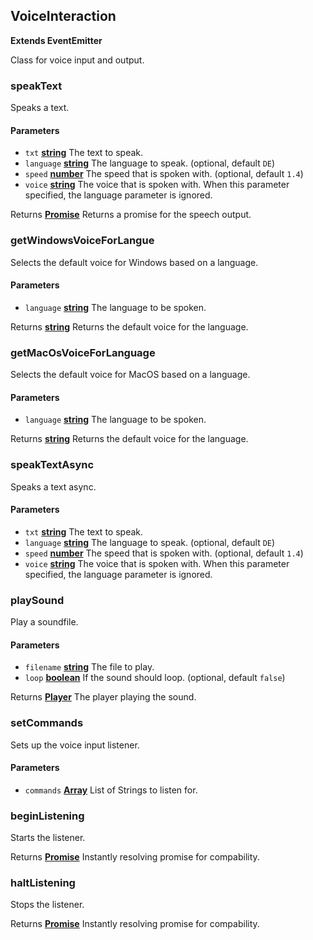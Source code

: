 <!-- Generated by documentation.js. Update this documentation by updating the source code. -->

## VoiceInteraction

**Extends EventEmitter**

Class for voice input and output.

### speakText

Speaks a text.

#### Parameters

-   `txt` **[string][1]** The text to speak.
-   `language` **[string][1]** The language to speak. (optional, default `DE`)
-   `speed` **[number][2]** The speed that is spoken with. (optional, default `1.4`)
-   `voice` **[string][1]** The voice that is spoken with.
    When this parameter specified, the language parameter is ignored.

Returns **[Promise][3]** Returns a promise for the speech output.

### getWindowsVoiceForLangue

Selects the default voice for Windows based on a language.

#### Parameters

-   `language` **[string][1]** The language to be spoken.

Returns **[string][1]** Returns the default voice for the language.

### getMacOsVoiceForLanguage

Selects the default voice for MacOS based on a language.

#### Parameters

-   `language` **[string][1]** The language to be spoken.

Returns **[string][1]** Returns the default voice for the language.

### speakTextAsync

Speaks a text async.

#### Parameters

-   `txt` **[string][1]** The text to speak.
-   `language` **[string][1]** The language to speak. (optional, default `DE`)
-   `speed` **[number][2]** The speed that is spoken with. (optional, default `1.4`)
-   `voice` **[string][1]** The voice that is spoken with.
    When this parameter specified, the language parameter is ignored.

### playSound

Play a soundfile.

#### Parameters

-   `filename` **[string][1]** The file to play.
-   `loop` **[boolean][4]** If the sound should loop. (optional, default `false`)

Returns **[Player](player.md)** The player playing the sound.

### setCommands

Sets up the voice input listener.

#### Parameters

-   `commands` **[Array][5]** List of Strings to listen for.

### beginListening

Starts the listener.

Returns **[Promise][3]** Instantly resolving promise for compability.

### haltListening

Stops the listener.

Returns **[Promise][3]** Instantly resolving promise for compability.

[1]: https://developer.mozilla.org/docs/Web/JavaScript/Reference/Global_Objects/String

[2]: https://developer.mozilla.org/docs/Web/JavaScript/Reference/Global_Objects/Number

[3]: https://developer.mozilla.org/docs/Web/JavaScript/Reference/Global_Objects/Promise

[4]: https://developer.mozilla.org/docs/Web/JavaScript/Reference/Global_Objects/Boolean

[5]: https://developer.mozilla.org/docs/Web/JavaScript/Reference/Global_Objects/Array
